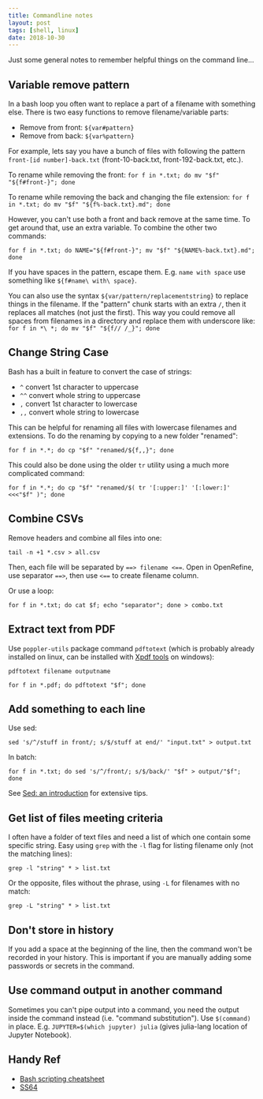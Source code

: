 ```yaml
---
title: Commandline notes
layout: post
tags: [shell, linux]
date: 2018-10-30
---
```


Just some general notes to remember helpful things on the command line... 

## Variable remove pattern 

In a bash loop you often want to replace a part of a filename with something else. 
There is two easy functions to remove filename/variable parts: 

- Remove from front: `${var#pattern}`
- Remove from back: `${var%pattern}`

For example, lets say you have a bunch of files with following the pattern `front-[id number]-back.txt` (front-10-back.txt, front-192-back.txt, etc.).

To rename while removing the front: `for f in *.txt; do mv "$f" "${f#front-}"; done`

To rename while removing the back and changing the file extension: `for f in *.txt; do mv "$f" "${f%-back.txt}.md"; done`

However, you can't use both a front and back remove at the same time. 
To get around that, use an extra variable. 
To combine the other two commands: 

`for f in *.txt; do NAME="${f#front-}"; mv "$f" "${NAME%-back.txt}.md"; done`

If you have spaces in the pattern, escape them. 
E.g. `name with space` use something like `${f#name\ with\ space}`.

You can also use the syntax `${var/pattern/replacementstring}` to replace things in the filename. 
If the "pattern" chunk starts with an extra `/`, then it replaces all matches (not just the first).
This way you could remove all spaces from filenames in a directory and replace them with underscore like: 
`for f in *\ *; do mv "$f" "${f// /_}"; done`

## Change String Case

Bash has a built in feature to convert the case of strings:

- `^` convert 1st character to uppercase
- `^^` convert whole string to uppercase
- `,` convert 1st character to lowercase
- `,,` convert whole string to lowercase

This can be helpful for renaming all files with lowercase filenames and extensions.
To do the renaming by copying to a new folder "renamed":

`for f in *.*; do cp "$f" "renamed/${f,,}"; done`

This could also be done using the older `tr` utility using a much more complicated command:

`for f in *.*; do cp "$f" "renamed/$( tr '[:upper:]' '[:lower:]' <<<"$f" )"; done`

## Combine CSVs

Remove headers and combine all files into one:

`tail -n +1 *.csv > all.csv`

Then, each file will be separated by `==> filename <==`.
Open in OpenRefine, use separator `==>`, then use `<==` to create filename column.

Or use a loop:

`for f in *.txt; do cat $f; echo "separator"; done > combo.txt`

## Extract text from PDF

Use `poppler-utils` package command `pdftotext` (which is probably already installed on linux, can be installed with [Xpdf tools](https://www.xpdfreader.com/download.html) on windows):

`pdftotext filename outputname` 

`for f in *.pdf; do pdftotext "$f"; done`

## Add something to each line

Use sed:

`sed 's/^/stuff in front/; s/$/stuff at end/' "input.txt" > output.txt`

In batch: 

`for f in *.txt; do sed 's/^/front/; s/$/back/' "$f" > output/"$f"; done`

See [Sed: an introduction](https://www.grymoire.com/Unix/Sed.html) for extensive tips. 

## Get list of files meeting criteria 

I often have a folder of text files and need a list of which one contain some specific string. 
Easy using `grep` with the `-l` flag for listing filename only (not the matching lines):

`grep -l "string" * > list.txt`

Or the opposite, files without the phrase, using `-L` for filenames with no match:

`grep -L "string" * > list.txt`

## Don't store in history

If you add a space at the beginning of the line, then the command won't be recorded in your history. 
This is important if you are manually adding some passwords or secrets in the command.

## Use command output in another command

Sometimes you can't pipe output into a command, you need the output inside the command instead (i.e. "command substitution").
Use `$(command)` in place. 
E.g. `JUPYTER=$(which jupyter) julia` (gives julia-lang location of Jupyter Notebook). 

## Handy Ref

- [Bash scripting cheatsheet](https://devhints.io/bash)
- [SS64](https://ss64.com/bash/)
